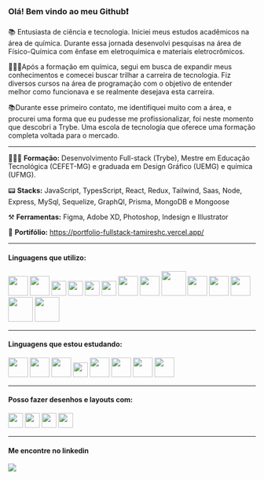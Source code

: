 ###  Olá! Bem vindo ao meu Github:heavy_exclamation_mark:


📚 Entusiasta de ciência e tecnologia. Iniciei meus estudos acadêmicos na área de química. Durante essa jornada desenvolvi pesquisas na área de Físico-Química com ênfase em eletroquímica e materiais eletrocrômicos.

👩🏻‍🎓Após a formação em química, segui em busca de expandir meus conhecimentos e comecei  buscar trilhar a carreira de tecnologia. Fiz diversos cursos na área de programação com o objetivo de entender melhor como funcionava e se realmente desejava esta carreira.

📚Durante esse primeiro contato, me identifiquei muito com a área, e procurei uma forma que eu pudesse me profissionalizar, foi neste momento que descobri a Trybe.  Uma escola de tecnologia que oferece uma formação completa voltada para o mercado.

<hr>

👩🏻‍🎓 <b>Formação:</b> Desenvolvimento Full-stack (Trybe), Mestre em Educação Tecnológica (CEFET-MG) e graduada em Design Gráfico (UEMG) e química (UFMG).

📟 <b>Stacks:</b> JavaScript, TypesScript, React, Redux, Tailwind, Saas, Node, Express, MySql, Sequelize, GraphQl, Prisma, MongoDB e Mongoose

⚒️ <b>Ferramentas:</b> Figma, Adobe XD, Photoshop, Indesign e Illustrator

:floppy_disk: <b>Portifólio:</b> https://portfolio-fullstack-tamireshc.vercel.app/

<hr>
<h4> Linguagens que utilizo:</h4>

<div display="flex" >
<img src="https://cdn.jsdelivr.net/gh/devicons/devicon/icons/html5/html5-original-wordmark.svg" height="40px"/>
<img src="https://cdn.jsdelivr.net/gh/devicons/devicon/icons/css3/css3-original-wordmark.svg" height="40px" />
<img src="https://cdn.jsdelivr.net/gh/devicons/devicon/icons/javascript/javascript-original.svg" height= "30px" />
<img src="https://cdn.jsdelivr.net/gh/devicons/devicon/icons/typescript/typescript-original.svg" height= "30px" />
<img src="https://cdn.jsdelivr.net/gh/devicons/devicon/icons/react/react-original-wordmark.svg" height= "30px"/>
<img src="https://cdn.jsdelivr.net/gh/devicons/devicon/icons/redux/redux-original.svg" height= "30px" />
<img src="https://cdn.jsdelivr.net/gh/devicons/devicon/icons/tailwindcss/tailwindcss-plain.svg" height="40px"/>
<img src="https://cdn.jsdelivr.net/gh/devicons/devicon/icons/sass/sass-original.svg" height="40px" />
<img src="https://cdn.jsdelivr.net/gh/devicons/devicon/icons/nodejs/nodejs-original-wordmark.svg" height= "50px"  />
<img src="https://cdn.jsdelivr.net/gh/devicons/devicon/icons/express/express-original.svg"  height= "40px"  />
<img src="https://cdn.jsdelivr.net/gh/devicons/devicon/icons/mysql/mysql-plain.svg" height= "40px"  />
<img src="https://cdn.jsdelivr.net/gh/devicons/devicon/icons/sequelize/sequelize-original.svg"  height= "40px"/>
<img src="https://cdn.jsdelivr.net/gh/devicons/devicon/icons/graphql/graphql-plain-wordmark.svg" height= "50px" />
<img src="https://cdn.jsdelivr.net/gh/devicons/devicon/icons/mongodb/mongodb-original.svg" height= "50px"/>


</div>
<hr>
<h4> Linguagens que estou estudando:</h4>
<div display="flex">
<img src="https://cdn.jsdelivr.net/gh/devicons/devicon/icons/docker/docker-original.svg" height= "40px" />
<img src="https://cdn.jsdelivr.net/gh/devicons/devicon/icons/heroku/heroku-plain-wordmark.svg" height="40px" />
<img src="https://cdn.jsdelivr.net/gh/devicons/devicon/icons/bootstrap/bootstrap-original.svg" height= "40px"/>
<img src="https://cdn.jsdelivr.net/gh/devicons/devicon/icons/jest/jest-plain.svg" height= "30px"/>
<img src="https://cdn.jsdelivr.net/gh/devicons/devicon/icons/mocha/mocha-plain.svg" height= "40px" />        
<img src="https://cdn.jsdelivr.net/gh/devicons/devicon/icons/python/python-original.svg" height= "40px"  />
<img src="https://cdn.jsdelivr.net/gh/devicons/devicon/icons/firebase/firebase-plain.svg" height= "40px"  />
<img src="https://cdn.jsdelivr.net/gh/devicons/devicon/icons/nextjs/nextjs-original.svg" height= "40px" />               
</div>
<hr>

<h4> Posso fazer desenhos e layouts com:</h4>
<div display="flex">
<img src="https://cdn.jsdelivr.net/gh/devicons/devicon/icons/illustrator/illustrator-plain.svg" height= "30px" />
<img src="https://cdn.jsdelivr.net/gh/devicons/devicon/icons/photoshop/photoshop-plain.svg" height= "30px" />
<img src="https://cdn.jsdelivr.net/gh/devicons/devicon/icons/xd/xd-plain.svg" height= "30px" />
<img src="https://cdn.jsdelivr.net/gh/devicons/devicon/icons/figma/figma-original.svg" height= "30px"/>
</div>
<hr>

<h4> Me encontre no linkedin</h4>
<div><a href="https://www.linkedin.com/in/tamires-s" target="_blank"><img src="https://img.shields.io/badge/-LinkedIn-%230077B5?style=for-the-badge&logo=linkedin&logoColor=white" target="_blank" ></a>  </div>
 
